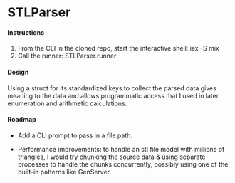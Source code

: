 # STLParser


#### Instructions
1. From the CLI in the cloned repo, start the interactive shell: iex -S mix
2. Call the runner: STLParser.runner


#### Design
Using a struct for its standardized keys to collect the parsed data gives meaning to the data and allows programmatic access that I used in later enumeration and arithmetic calculations.


#### Roadmap
* Add a CLI prompt to pass in a file path.

* Performance improvements: to handle an stl file model with millions of triangles, I would try chunking the source data & using separate processes to handle the chunks concurrently, possibly using one of the built-in patterns like GenServer.

